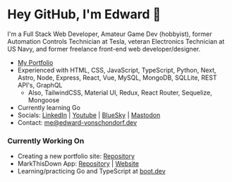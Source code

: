 # Hey GitHub, I'm Edward 👋
I'm a Full Stack Web Developer, Amateur Game Dev (hobbyist), former Automation Controls Technician at Tesla, veteran Electronics Technician at US Navy, and former freelance front-end web developer/designer.

- [My Portfolio](https://edward-vonschondorf.dev/)
- Experienced with HTML, CSS, JavaScript, TypeScript, Python, Next, Astro, Node, Express, React, Vue, MySQL, MongoDB, SQLLite, REST API's, GraphQL
  - Also, TailwindCSS, Material UI, Redux, React Router, Sequelize, Mongoose
- Currently learning Go
- Socials: [LinkedIn](https://www.linkedin.com/in/edward-vonschondorf/) | [Youtube](https://www.youtube.com/@edward-vonschondorf-dev) | [BlueSky](https://bsky.app/profile/edward-vonschondorf.dev) | [Mastodon](https://mastodon.social/@edvonschondorf) 
- Contact: [me@edward-vonschondorf.dev](mailto:me@edward-vonschondorf.dev)

### Currently Working On
- Creating a new portfolio site: [Repository](https://github.com/Torvec/edward-vonschondorf.dev)
- MarkThisDown App: [Repository](https://github.com/Torvec/markthisdown) | [Website](https://markthisdown.app/)
- Learning/practicing Go and TypeScript at [boot.dev](https://www.boot.dev/u/torvec)